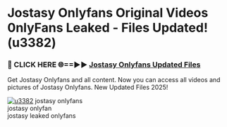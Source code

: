 # Jostasy Onlyfans Original Videos 0nlyFans Leaked - Files Updated! (u3382)

<h3>🔴 CLICK HERE 🌐==►► <a href="https://tinyurl.com/3hn5wdd3" rel="nofollow">Jostasy Onlyfans Updated Files</a></h3>

Get Jostasy Onlyfans and all content. Now you can access all videos and pictures of Jostasy Onlyfans. New Updated Files 2025!

[![u3382](https://i.imgur.com/4HnBqBT.gif)](https://tinyurl.com/3hn5wdd3)
jostasy onlyfans<br>
jostasy onlyfan<br>
jostasy leaked onlyfans